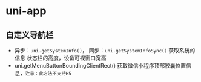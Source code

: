 # uni-app

## 自定义导航栏
  - 异步：`uni.getSystemInfo()`， 同步：`uni.getSystemInfoSync()` 获取系统的信息 状态栏的高度，设备可视窗口宽高
  - uni.getMenuButtonBoundingClientRect() 获取微信小程序顶部胶囊位置信息，`注意：此方法不支持H5`